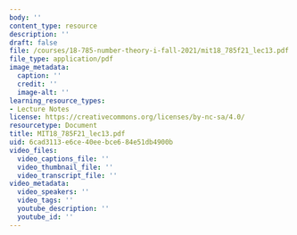 ```yaml
---
body: ''
content_type: resource
description: ''
draft: false
file: /courses/18-785-number-theory-i-fall-2021/mit18_785f21_lec13.pdf
file_type: application/pdf
image_metadata:
  caption: ''
  credit: ''
  image-alt: ''
learning_resource_types:
- Lecture Notes
license: https://creativecommons.org/licenses/by-nc-sa/4.0/
resourcetype: Document
title: MIT18_785F21_lec13.pdf
uid: 6cad3113-e6ce-40ee-bce6-84e51db4900b
video_files:
  video_captions_file: ''
  video_thumbnail_file: ''
  video_transcript_file: ''
video_metadata:
  video_speakers: ''
  video_tags: ''
  youtube_description: ''
  youtube_id: ''
---
```

